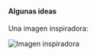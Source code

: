 #### Algunas ideas

Una imagen inspiradora:

![Imagen inspiradora](https://github.com/user-attachments/assets/ddeffd0e-f7c8-4791-bfd4-d46decc86267)
